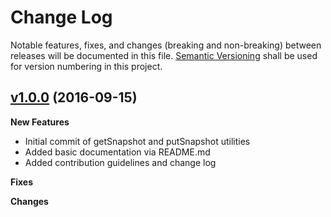 # Change Log
Notable features, fixes, and changes (breaking and non-breaking) between releases will be documented in this file.  [Semantic Versioning](http://semver.org) shall be used for version numbering in this project.

## [v1.0.0](https://github.com/AppliedInfrastructure/cassandra-snapshot-tools/tree/v1.0.0) (2016-09-15)

**New Features**

* Initial commit of getSnapshot and putSnapshot utilities
* Added basic documentation via README.md
* Added contribution guidelines and change log

**Fixes**

**Changes**
